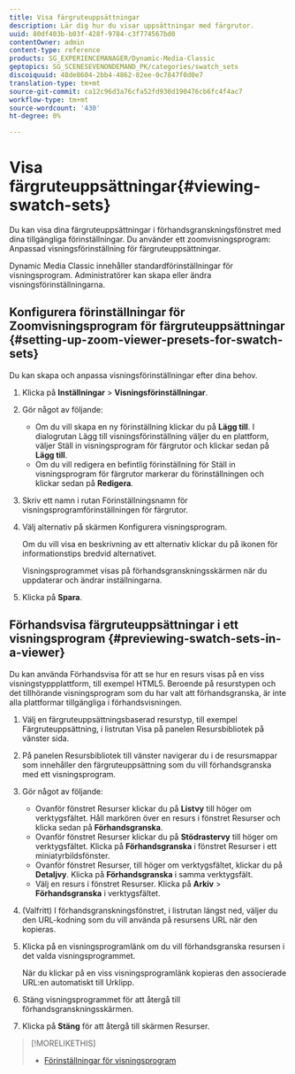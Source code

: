 ```yaml
---
title: Visa färgruteuppsättningar
description: Lär dig hur du visar uppsättningar med färgrutor.
uuid: 80df403b-b03f-428f-9784-c3f774567bd0
contentOwner: admin
content-type: reference
products: SG_EXPERIENCEMANAGER/Dynamic-Media-Classic
geptopics: SG_SCENESEVENONDEMAND_PK/categories/swatch_sets
discoiquuid: 48de8604-2bb4-4862-82ee-0c7847f0d0e7
translation-type: tm+mt
source-git-commit: ca12c96d3a76cfa52fd930d190476cb6fc4f4ac7
workflow-type: tm+mt
source-wordcount: '430'
ht-degree: 0%

---
```



# Visa färgruteuppsättningar{#viewing-swatch-sets}

Du kan visa dina färgruteuppsättningar i förhandsgranskningsfönstret med dina tillgängliga förinställningar. Du använder ett zoomvisningsprogram: Anpassad visningsförinställning för färgruteuppsättningar.

Dynamic Media Classic innehåller standardförinställningar för visningsprogram. Administratörer kan skapa eller ändra visningsförinställningarna.

## Konfigurera förinställningar för Zoomvisningsprogram för färgruteuppsättningar {#setting-up-zoom-viewer-presets-for-swatch-sets}

Du kan skapa och anpassa visningsförinställningar efter dina behov.

1. Klicka på **Inställningar** > **Visningsförinställningar**.
1. Gör något av följande:

   * Om du vill skapa en ny förinställning klickar du på **Lägg till**. I dialogrutan Lägg till visningsförinställning väljer du en plattform, väljer Ställ in visningsprogram för färgrutor och klickar sedan på **Lägg till**.
   * Om du vill redigera en befintlig förinställning för Ställ in visningsprogram för färgrutor markerar du förinställningen och klickar sedan på **Redigera**.

1. Skriv ett namn i rutan Förinställningsnamn för visningsprogramförinställningen för färgrutor.
1. Välj alternativ på skärmen Konfigurera visningsprogram.

   Om du vill visa en beskrivning av ett alternativ klickar du på ikonen för informationstips bredvid alternativet.

   Visningsprogrammet visas på förhandsgranskningsskärmen när du uppdaterar och ändrar inställningarna.

1. Klicka på **Spara**.

## Förhandsvisa färgruteuppsättningar i ett visningsprogram {#previewing-swatch-sets-in-a-viewer}

Du kan använda Förhandsvisa för att se hur en resurs visas på en viss visningstyppplattform, till exempel HTML5. Beroende på resurstypen och det tillhörande visningsprogram som du har valt att förhandsgranska, är inte alla plattformar tillgängliga i förhandsvisningen.

1. Välj en färgruteuppsättningsbaserad resurstyp, till exempel Färgruteuppsättning, i listrutan Visa på panelen Resursbibliotek på vänster sida.
1. På panelen Resursbibliotek till vänster navigerar du i de resursmappar som innehåller den färgruteuppsättning som du vill förhandsgranska med ett visningsprogram.
1. Gör något av följande:

   * Ovanför fönstret Resurser klickar du på **Listvy** till höger om verktygsfältet. Håll markören över en resurs i fönstret Resurser och klicka sedan på **Förhandsgranska**.
   * Ovanför fönstret Resurser klickar du på **Stödrastervy** till höger om verktygsfältet. Klicka på **Förhandsgranska** i fönstret Resurser i ett miniatyrbildsfönster.
   * Ovanför fönstret Resurser, till höger om verktygsfältet, klickar du på **Detaljvy**. Klicka på **Förhandsgranska** i samma verktygsfält.
   * Välj en resurs i fönstret Resurser. Klicka på **Arkiv** > **Förhandsgranska** i verktygsfältet.

1. (Valfritt) I förhandsgranskningsfönstret, i listrutan längst ned, väljer du den URL-kodning som du vill använda på resursens URL när den kopieras.
1. Klicka på en visningsprogramlänk om du vill förhandsgranska resursen i det valda visningsprogrammet.

   När du klickar på en viss visningsprogramlänk kopieras den associerade URL:en automatiskt till Urklipp.

1. Stäng visningsprogrammet för att återgå till förhandsgranskningsskärmen.
1. Klicka på **Stäng** för att återgå till skärmen Resurser.

>[!MORELIKETHIS]
>
>* [Förinställningar för visningsprogram](application-setup.md#viewer_presets)

